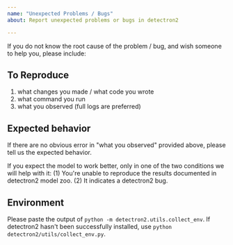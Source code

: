 ```yaml
---
name: "Unexpected Problems / Bugs"
about: Report unexpected problems or bugs in detectron2

---
```


If you do not know the root cause of the problem / bug, and wish someone to help you, please
include:

<!-- A clear and concise description of what the bug is. -->

## To Reproduce

1. what changes you made / what code you wrote
2. what command you run
3. what you observed (full logs are preferred)

## Expected behavior

If there are no obvious error in "what you observed" provided above,
please tell us the expected behavior.

If you expect the model to work better, only in one of the two conditions we will help with it:
(1) You're unable to reproduce the results documented in detectron2 model zoo.
(2) It indicates a detectron2 bug.

## Environment

Please paste the output of `python -m detectron2.utils.collect_env`.
If detectron2 hasn't been successfully installed,
use `python detectron2/utils/collect_env.py`.
